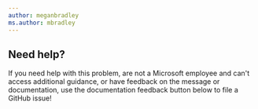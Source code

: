```yaml
---
author: meganbradley
ms.author: mbradley
---
```

## Need help?

If you need help with this problem, are not a Microsoft employee and can't access additional guidance, or have feedback on the message or documentation, use the documentation feedback button below to file a GitHub issue!